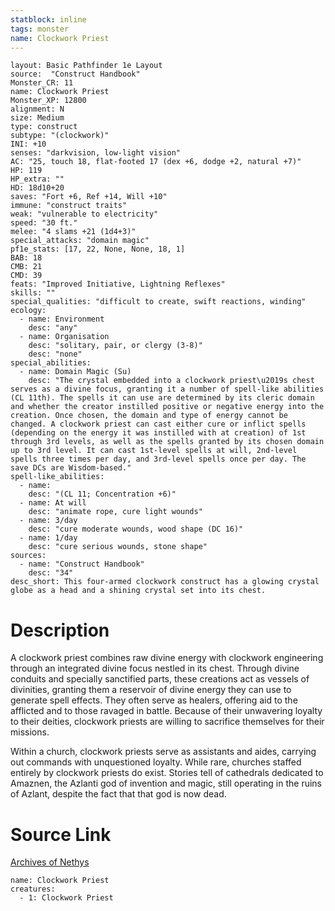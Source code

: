 ```yaml
---
statblock: inline
tags: monster
name: Clockwork Priest
---
```

```statblock
layout: Basic Pathfinder 1e Layout
source:  "Construct Handbook"
Monster_CR: 11
name: Clockwork Priest
Monster_XP: 12800
alignment: N
size: Medium
type: construct
subtype: "(clockwork)"
INI: +10
senses: "darkvision, low-light vision"
AC: "25, touch 18, flat-footed 17 (dex +6, dodge +2, natural +7)"
HP: 119
HP_extra: ""
HD: 18d10+20
saves: "Fort +6, Ref +14, Will +10"
immune: "construct traits"
weak: "vulnerable to electricity"
speed: "30 ft."
melee: "4 slams +21 (1d4+3)"
special_attacks: "domain magic"
pf1e_stats: [17, 22, None, None, 18, 1]
BAB: 18
CMB: 21
CMD: 39
feats: "Improved Initiative, Lightning Reflexes"
skills: ""
special_qualities: "difficult to create, swift reactions, winding"
ecology:
  - name: Environment
    desc: "any"
  - name: Organisation
    desc: "solitary, pair, or clergy (3-8)"
    desc: "none"
special_abilities:
  - name: Domain Magic (Su)
    desc: "The crystal embedded into a clockwork priest\u2019s chest serves as a divine focus, granting it a number of spell-like abilities (CL 11th). The spells it can use are determined by its cleric domain and whether the creator instilled positive or negative energy into the creation. Once chosen, the domain and type of energy cannot be changed. A clockwork priest can cast either cure or inflict spells (depending on the energy it was instilled with at creation) of 1st through 3rd levels, as well as the spells granted by its chosen domain up to 3rd level. It can cast 1st-level spells at will, 2nd-level spells three times per day, and 3rd-level spells once per day. The save DCs are Wisdom-based."
spell-like_abilities:
  - name:
    desc: "(CL 11; Concentration +6)"
  - name: At will
    desc: "animate rope, cure light wounds"
  - name: 3/day
    desc: "cure moderate wounds, wood shape (DC 16)"
  - name: 1/day
    desc: "cure serious wounds, stone shape"
sources:
  - name: "Construct Handbook"
    desc: "34"
desc_short: This four-armed clockwork construct has a glowing crystal globe as a head and a shining crystal set into its chest.
```
# Description
A clockwork priest combines raw divine energy with clockwork engineering through an integrated divine focus nestled in its chest. Through divine conduits and specially sanctified parts, these creations act as vessels of divinities, granting them a reservoir of divine energy they can use to generate spell effects. They often serve as healers, offering aid to the afflicted and to those ravaged in battle. Because of their unwavering loyalty to their deities, clockwork priests are willing to sacrifice themselves for their missions.

 Within a church, clockwork priests serve as assistants and aides, carrying out commands with unquestioned loyalty. While rare, churches staffed entirely by clockwork priests do exist. Stories tell of cathedrals dedicated to Amaznen, the Azlanti god of invention and magic, still operating in the ruins of Azlant, despite the fact that that god is now dead.
# Source Link
[Archives of Nethys](https://aonprd.com/MonsterDisplay.aspx?ItemName=Clockwork%20Priest)
```encounter-table
name: Clockwork Priest
creatures:
  - 1: Clockwork Priest
```
